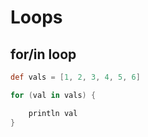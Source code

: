 # Loops

## for/in loop

```groovy
def vals = [1, 2, 3, 4, 5, 6]

for (val in vals) {

    println val
}
```
